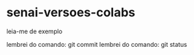 # senai-versoes-colabs

leia-me de exemplo


lembrei do comando: git commit
lembrei do comando: git status

